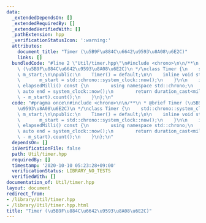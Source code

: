 ```yaml
---
data:
  _extendedDependsOn: []
  _extendedRequiredBy: []
  _extendedVerifiedWith: []
  _pathExtension: hpp
  _verificationStatusIcon: ':warning:'
  attributes:
    document_title: "Timer (\u5B9F\u884C\u6642\u9593\u8A08\u6E2C)"
    links: []
  bundledCode: "#line 2 \"Util/timer.hpp\"\n#include <chrono>\n\n/**\n * @brief Timer\
    \ (\u5B9F\u884C\u6642\u9593\u8A08\u6E2C)\n */\nclass Timer {\n    std::chrono::system_clock::time_point\
    \ m_start;\n\npublic:\n    Timer() = default;\n\n    inline void start() {\n \
    \       m_start = std::chrono::system_clock::now();\n    }\n\n    inline uint64_t\
    \ elapsedMilli() const {\n        using namespace std::chrono;\n        const\
    \ auto end = system_clock::now();\n        return duration_cast<milliseconds>(end\
    \ - m_start).count();\n    }\n};\n"
  code: "#pragma once\n#include <chrono>\n\n/**\n * @brief Timer (\u5B9F\u884C\u6642\
    \u9593\u8A08\u6E2C)\n */\nclass Timer {\n    std::chrono::system_clock::time_point\
    \ m_start;\n\npublic:\n    Timer() = default;\n\n    inline void start() {\n \
    \       m_start = std::chrono::system_clock::now();\n    }\n\n    inline uint64_t\
    \ elapsedMilli() const {\n        using namespace std::chrono;\n        const\
    \ auto end = system_clock::now();\n        return duration_cast<milliseconds>(end\
    \ - m_start).count();\n    }\n};\n"
  dependsOn: []
  isVerificationFile: false
  path: Util/timer.hpp
  requiredBy: []
  timestamp: '2020-10-10 05:23:28+09:00'
  verificationStatus: LIBRARY_NO_TESTS
  verifiedWith: []
documentation_of: Util/timer.hpp
layout: document
redirect_from:
- /library/Util/timer.hpp
- /library/Util/timer.hpp.html
title: "Timer (\u5B9F\u884C\u6642\u9593\u8A08\u6E2C)"
---
```

